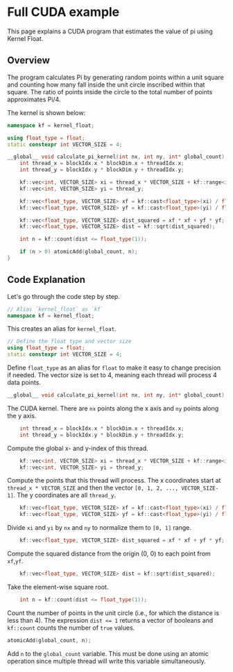 # Full CUDA example

This page explains a CUDA program that estimates the value of pi using Kernel Float.


## Overview

The program calculates Pi by generating random points within a unit square and counting how many fall inside the unit circle inscribed within that square. The ratio of points inside the circle to the total number of points approximates Pi/4.

The kernel is shown below:


```c++
namespace kf = kernel_float;

using float_type = float;
static constexpr int VECTOR_SIZE = 4;

__global__ void calculate_pi_kernel(int nx, int ny, int* global_count) {
    int thread_x = blockIdx.x * blockDim.x + threadIdx.x;
    int thread_y = blockIdx.y * blockDim.y + threadIdx.y;

    kf::vec<int, VECTOR_SIZE> xi = thread_x * VECTOR_SIZE + kf::range<int, VECTOR_SIZE>();
    kf::vec<int, VECTOR_SIZE> yi = thread_y;

    kf::vec<float_type, VECTOR_SIZE> xf = kf::cast<float_type>(xi) / float_type(nx);
    kf::vec<float_type, VECTOR_SIZE> yf = kf::cast<float_type>(yi) / float_type(ny);

    kf::vec<float_type, VECTOR_SIZE> dist_squared = xf * xf + yf * yf;
    kf::vec<float_type, VECTOR_SIZE> dist = kf::sqrt(dist_squared);

    int n = kf::count(dist <= float_type(1));

    if (n > 0) atomicAdd(global_count, n);
}
```


## Code Explanation

Let's go through the code step by step.

```cpp
// Alias `kernel_float` as `kf`
namespace kf = kernel_float;
```

This creates an alias for `kernel_float`.

```cpp
// Define the float type and vector size
using float_type = float;
static constexpr int VECTOR_SIZE = 4;
```

Define `float_type` as an alias for `float` to make it easy to change precision if needed.
The vector size is set to 4, meaning each thread will process 4 data points.

```cpp
__global__ void calculate_pi_kernel(int nx, int ny, int* global_count) {
```

The CUDA kernel. There are `nx` points along the x axis and `ny` points along the y axis.

```cpp
    int thread_x = blockIdx.x * blockDim.x + threadIdx.x;
    int thread_y = blockIdx.y * blockDim.y + threadIdx.y;
```

Compute the global x- and y-index of this thread.

```cpp
    kf::vec<int, VECTOR_SIZE> xi = thread_x * VECTOR_SIZE + kf::range<int, VECTOR_SIZE>();
    kf::vec<int, VECTOR_SIZE> yi = thread_y;
```

Compute the points that this thread will process.
The x coordinates start at `thread_x * VECTOR_SIZE` and then the vector `[0, 1, 2, ..., VECTOR_SIZE-1]`.
The y coordinates are all `thread_y`.

```cpp
    kf::vec<float_type, VECTOR_SIZE> xf = kf::cast<float_type>(xi) / float_type(nx);
    kf::vec<float_type, VECTOR_SIZE> yf = kf::cast<float_type>(yi) / float_type(ny);
```

Divide `xi` and `yi` by `nx` and `ny` to normalize them to `[0, 1]` range.

```cpp
    kf::vec<float_type, VECTOR_SIZE> dist_squared = xf * xf + yf * yf;
```

Compute the squared distance from the origin (0, 0) to each point from `xf`,`yf`.

```cpp
    kf::vec<float_type, VECTOR_SIZE> dist = kf::sqrt(dist_squared);
```

Take the element-wise square root.

```cpp
    int n = kf::count(dist <= float_type(1));
```

Count the number of points in the unit circle (i.e., for which the distance is less than 4).
The expression `dist <= 1` returns a vector of booleans and `kf::count` counts the number of `true` values.

```cpp
atomicAdd(global_count, n);
```

Add `n` to the `global_count` variable.
This must be done using an atomic operation since multiple thread will write this variable simultaneously.
